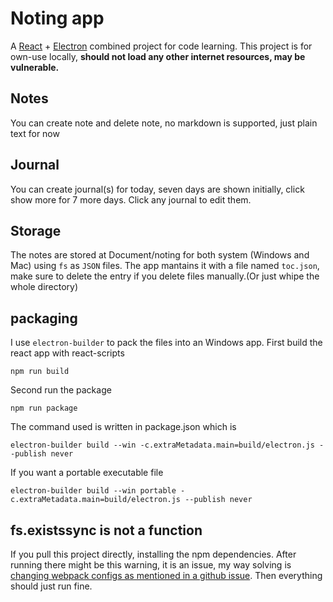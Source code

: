# Noting app
A [React](https://reactjs.org/) + [Electron](https://www.electronjs.org/) combined project for code learning.
This project is for own-use locally, **should not load any other internet resources, may be vulnerable.**

## Notes
You can create note and delete note, no markdown is supported, just plain text for now

## Journal
You can create journal(s) for today, seven days are shown initially, click show more for 7 more days.
Click any journal to edit them.

## Storage
The notes are stored at Document/noting for both system (Windows and Mac) using `fs` as `JSON` files.
The app mantains it with a file named `toc.json`, make sure to delete the entry if you delete files manually.(Or just whipe the whole directory)

## packaging
I use `electron-builder` to pack the files into an Windows app.
First build the react app with react-scripts
```
npm run build
```

Second run the package
```
npm run package
```

The command used is written in package.json which is
```
electron-builder build --win -c.extraMetadata.main=build/electron.js --publish never
```
If you want a portable executable file
```
electron-builder build --win portable -c.extraMetadata.main=build/electron.js --publish never
```

## fs.existssync is not a function
If you pull this project directly, installing the npm dependencies. After running there might be this warning, it is an issue, my way solving is [changing webpack configs as mentioned in a github issue](https://github.com/electron/electron/issues/9920#issuecomment-478826728). Then everything should just run fine.